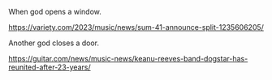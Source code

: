 When god opens a window.

https://variety.com/2023/music/news/sum-41-announce-split-1235606205/

Another god closes a door.

https://guitar.com/news/music-news/keanu-reeves-band-dogstar-has-reunited-after-23-years/